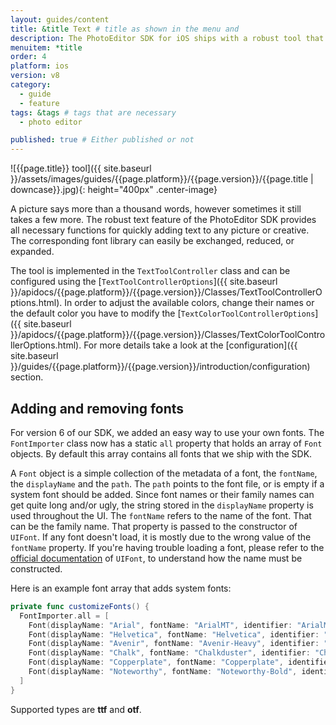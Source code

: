```yaml
---
layout: guides/content
title: &title Text # title as shown in the menu and
description: The PhotoEditor SDK for iOS ships with a robust tool that provides all necessary functions for quickly adding text. Learn how to add custom fonts.
menuitem: *title
order: 4
platform: ios
version: v8
category:
  - guide
  - feature
tags: &tags # tags that are necessary
  - photo editor

published: true # Either published or not
---
```


![{{page.title}} tool]({{ site.baseurl }}/assets/images/guides/{{page.platform}}/{{page.version}}/{{page.title | downcase}}.jpg){: height="400px" .center-image}

A picture says more than a thousand words, however sometimes it still takes a few more. The robust text feature of the PhotoEditor SDK provides all necessary functions for quickly adding text to any picture or creative. The corresponding font library can easily be exchanged, reduced, or expanded.

The tool is implemented in the `TextToolController` class and can be configured using the [`TextToolControllerOptions`]({{ site.baseurl }}/apidocs/{{page.platform}}/{{page.version}}/Classes/TextToolControllerOptions.html). In order to adjust the available colors, change their names or the default color you have to modify the [`TextColorToolControllerOptions`]({{ site.baseurl }}/apidocs/{{page.platform}}/{{page.version}}/Classes/TextColorToolControllerOptions.html). For more details take a look at the [configuration]({{ site.baseurl }}/guides/{{page.platform}}/{{page.version}}/introduction/configuration) section.

## Adding and removing fonts
For version 6 of our SDK, we added an easy way to use your own fonts.
The `FontImporter` class now has a static `all` property that holds an array of `Font` objects.
By default this array contains all fonts that we ship with the SDK.

A `Font` object is a simple collection of the metadata of a font, the `fontName`, the `displayName`
and the `path`. The `path` points to the font file, or is empty if a system font should be added.
Since font names or their family names can get quite long and/or ugly, the string stored in the `displayName` property
is used throughout the UI. The `fontName` refers to the name of the font. That can be the family name.
That property is passed to the constructor of `UIFont`. If any font doesn't load, it is mostly due to
the wrong value of the `fontName` property. If you're having trouble loading a font, please refer to the [official documentation](https://developer.apple.com/reference/uikit/uifont) of `UIFont`,
to understand how the name must be constructed.

Here is an example font array that adds system fonts:
```swift
private func customizeFonts() {
  FontImporter.all = [
    Font(displayName: "Arial", fontName: "ArialMT", identifier: "ArialMT"),
    Font(displayName: "Helvetica", fontName: "Helvetica", identifier: "Helvetica"),
    Font(displayName: "Avenir", fontName: "Avenir-Heavy", identifier: "Avenir-Heavy"),
    Font(displayName: "Chalk", fontName: "Chalkduster", identifier: "Chalkduster"),
    Font(displayName: "Copperplate", fontName: "Copperplate", identifier: "Copperplate"),
    Font(displayName: "Noteworthy", fontName: "Noteworthy-Bold", identifier: "Noteworthy-Bold")
  ]
}
```

Supported types are **ttf** and **otf**.
